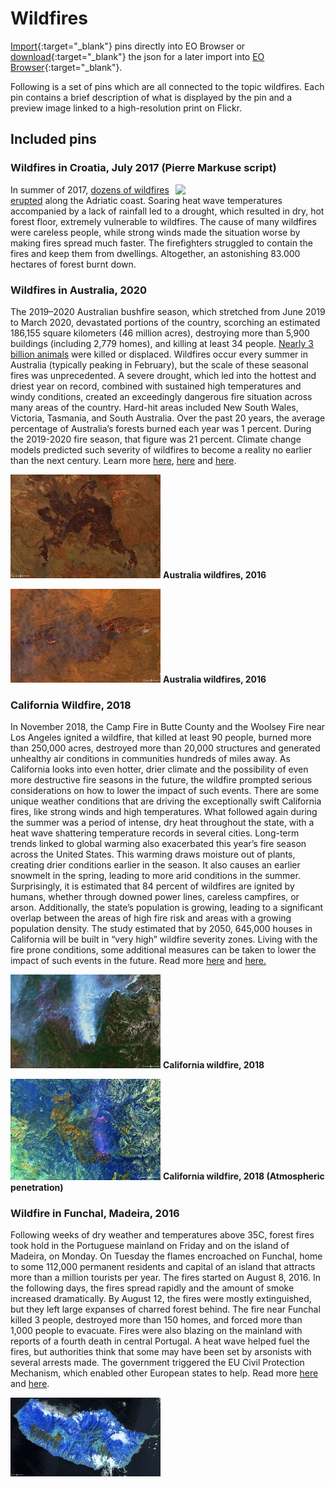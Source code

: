 # Wildfires

[Import](https://apps.sentinel-hub.com/eo-browser/?sharedPinsListId=1a13b4fd-47bc-4bb4-a03f-d386e0b1f728){:target="_blank"} pins directly into EO Browser or [download](Wildfires.json){:target="_blank"} the json for a later import into [EO Browser](https://apps.sentinel-hub.com/eo-browser/?zoom=10&lat=41.9&lng=12.5&themeId=DEFAULT-THEME){:target="_blank"}.

Following is a set of pins which are all connected to the topic wildfires. Each pin contains a brief description of what is displayed by the pin and a preview image linked to a high-resolution print on Flickr.

## Included pins 

### Wildfires in Croatia, July 2017 (Pierre Markuse script)

[<img src="fig/Croatia_Wildfires_thumbnail.jpg" align="right" width="240">](https://www.flickr.com/photos/sentinelhub/49657779548/in/album-72157714991542468/)In summer of 2017, [dozens of wildfires erupted](https://www.channelnewsasia.com/news/world/croatia-fights-dozens-of-fires-along-adriatic-coast-9144906) along the Adriatic coast. Soaring heat wave temperatures accompanied by a lack of rainfall led to a drought, which resulted in dry, hot forest floor, extremely vulnerable to wildfires. The cause of many wildfires were careless people, while strong winds made the situation worse by making fires spread much faster. The firefighters struggled to contain the fires and keep them from dwellings. Altogether, an astonishing 83.000 hectares of forest burnt down. 

### Wildfires in Australia, 2020

The 2019–2020 Australian bushfire season, which stretched from June 2019 to March 2020, devastated portions of the country, scorching an estimated 186,155 square kilometers (46 million acres), destroying more than 5,900 buildings (including 2,779 homes), and killing at least 34 people. [Nearly 3 billion animals](https://www.bbc.com/news/world-australia-53549936) were killed or displaced. Wildfires occur every summer in Australia (typically peaking in February), but the scale of these seasonal fires was unprecedented. A severe drought, which led into the hottest and driest year on record, combined with sustained high temperatures and windy conditions, created an exceedingly dangerous fire situation across many areas of the country. Hard-hit areas included New South Wales, Victoria, Tasmania, and South Australia. Over the past 20 years, the average percentage of Australia’s forests burned each year was 1 percent. During the 2019-2020 fire season, that figure was 21 percent. Climate change models predicted such severity of wildfires to become a reality no earlier than the next century. Learn more [here]( https://www.directrelief.org/2020/06/six-months-after-australias-wildfires-recovery-continues/), [here]( https://www.wired.com/story/the-terrible-consequences-of-australias-uber-bushfires/) and [here]( https://www.wired.com/story/the-terrible-consequences-of-australias-uber-bushfires/).

[<img src="fig/Australia_wildfire_2_thumbnail.jpg" width="240">](https://www.flickr.com/photos/sentinelhub/50309895717/in/album-72157715854488416/)
**Australia wildfires, 2016**

[<img src="fig/Australia_wildfire_1_thumbnail.jpg" width="240">](https://www.flickr.com/photos/sentinelhub/50309030473/in/album-72157715854488416/)
**Australia wildfires, 2016**

### California Wildfire, 2018

In November 2018, the Camp Fire in Butte County and the Woolsey Fire near Los Angeles ignited a wildfire, that killed at least 90 people, burned more than 250,000 acres, destroyed more than 20,000 structures and generated unhealthy air conditions in communities hundreds of miles away. As California looks into even hotter, drier climate and the possibility of even more destructive fire seasons in the future, the wildfire prompted serious considerations on how to lower the impact of such events. There are some unique weather conditions that are driving the exceptionally swift California fires, like strong winds and high temperatures. What followed again during the summer was a period of intense, dry heat throughout the state, with a heat wave shattering temperature records in several cities. Long-term trends linked to global warming also exacerbated this year’s fire season across the United States. This warming draws moisture out of plants, creating drier conditions earlier in the season. It also causes an earlier snowmelt in the spring, leading to more arid conditions in the summer. Surprisingly, it is estimated that 84 percent of wildfires are ignited by humans, whether through downed power lines, careless campfires, or arson. Additionally, the state’s population is growing, leading to a significant overlap between the areas of high fire risk and areas with a growing population density. The study estimated that by 2050, 645,000 houses in California will be built in “very high” wildfire severity zones. Living with the fire prone conditions, some additional measures can be taken to lower the impact of such events in the future. Read more [here]( https://news.stanford.edu/2018/11/28/reflections-california-wildfires/) and [here.](https://www.vox.com/2018/8/7/17661096/california-wildfires-2018-camp-woolsey-climate-change)

[<img src="fig/California_wildfire_true_thumbnail.jpg" width="240">](https://www.flickr.com/photos/sentinelhub/50309004753/in/album-72157715854488416/)
**California wildfire, 2018**

[<img src="fig/California_wildfire_atmosphere_thumbnail.jpg" width="240">](https://www.flickr.com/photos/sentinelhub/50309687326/in/album-72157715854488416/)
**California wildfire, 2018 (Atmospheric penetration)**

### Wildfire in Funchal, Madeira, 2016

Following weeks of dry weather and temperatures above 35C, forest fires took hold in the Portuguese mainland on Friday and on the island of Madeira, on Monday.
On Tuesday the flames encroached on Funchal, home to some 112,000 permanent residents and capital of an island that attracts more than a million tourists per year. The fires started on August 8, 2016. In the following days, the fires spread rapidly and the amount of smoke increased dramatically. By August 12, the fires were mostly extinguished, but they left large expanses of charred forest behind. The fire near Funchal killed 3 people, destroyed more than 150 homes, and forced more than 1,000 people to evacuate. 
Fires were also blazing on the mainland with reports of a fourth death in central Portugal. A heat wave helped fuel the fires, but authorities think that some may have been set by arsonists with several arrests made. The government triggered the EU Civil Protection Mechanism, which enabled other European states to help. Read more [here]( https://earthobservatory.nasa.gov/images/88590/fires-char-madeira) and [here]( https://www.bbc.com/news/world-europe-37030217).

[<img src="fig/Funchal_wildfire_thumbnail.jpg" width="240">](https://www.flickr.com/photos/sentinelhub/50309088238/in/album-72157715854488416/)